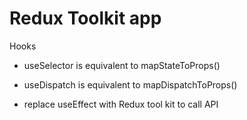 # Redux Toolkit app

Hooks
- useSelector is equivalent to mapStateToProps()
- useDispatch is equivalent to mapDispatchToProps()

- replace useEffect with Redux tool kit to call API